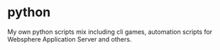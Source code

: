 # python
My own python scripts mix including cli games, automation scripts for Websphere Application Server and others.